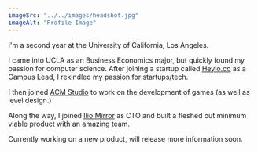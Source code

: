 ```yaml
---
imageSrc: "../../images/headshot.jpg"
imageAlt: "Profile Image"
---
```


I'm a second year at the University of California, Los Angeles.

I came into UCLA as an Business Economics major, but quickly found my passion for computer science. After joining a startup called <a href="https://Heylo.co" target="_blank" aria-label="External Link"><u>Heylo.co</u></a> as a Campus Lead, I rekindled my passion for startups/tech.

I then joined <a href="https://uclaacmstudio.itch.io/" target="_blank" aria-label="External Link"><u>ACM Studio</u></a> to work on the development of games (as well as level design.)  

Along the way, I joined <a href="http://iliomirror.com/" target="_blank" aria-label="External Link"><u>Ilio Mirror</u></a> as CTO and built a fleshed out minimum viable product with an amazing team.

Currently working on a new product, will release more information soon.